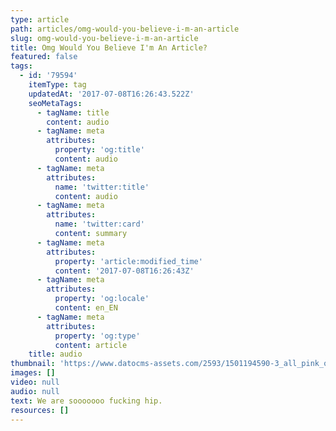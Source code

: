 ```yaml
---
type: article
path: articles/omg-would-you-believe-i-m-an-article
slug: omg-would-you-believe-i-m-an-article
title: Omg Would You Believe I'm An Article?
featured: false
tags:
  - id: '79594'
    itemType: tag
    updatedAt: '2017-07-08T16:26:43.522Z'
    seoMetaTags:
      - tagName: title
        content: audio
      - tagName: meta
        attributes:
          property: 'og:title'
          content: audio
      - tagName: meta
        attributes:
          name: 'twitter:title'
          content: audio
      - tagName: meta
        attributes:
          name: 'twitter:card'
          content: summary
      - tagName: meta
        attributes:
          property: 'article:modified_time'
          content: '2017-07-08T16:26:43Z'
      - tagName: meta
        attributes:
          property: 'og:locale'
          content: en_EN
      - tagName: meta
        attributes:
          property: 'og:type'
          content: article
    title: audio
thumbnail: 'https://www.datocms-assets.com/2593/1501194590-3_all_pink_outfits-800x800.jpg?'
images: []
video: null
audio: null
text: We are sooooooo fucking hip.
resources: []
---
```


